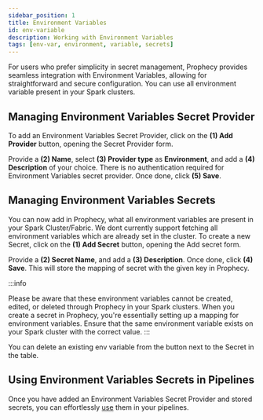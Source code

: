 ```yaml
---
sidebar_position: 1
title: Environment Variables
id: env-variable
description: Working with Environment Variables
tags: [env-var, environment, variable, secrets]
---
```


For users who prefer simplicity in secret management, Prophecy provides seamless integration with Environment Variables, allowing for straightforward and secure configuration.
You can use all environment variable present in your Spark clusters.

## Managing Environment Variables Secret Provider

To add an Environment Variables Secret Provider, click on the **(1) Add Provider** button, opening the Secret Provider form.

Provide a **(2) Name**, select **(3) Provider type** as **Environment**, and add a **(4) Description** of your choice.
There is no authentication required for Environment Variables secret provider.
Once done, click **(5) Save**.

## Managing Environment Variables Secrets

You can now add in Prophecy, what all environment variables are present in your Spark Cluster/Fabric. We dont currently support fetching all environment variables which are already set in the cluster.
To create a new Secret, click on the **(1) Add Secret** button, opening the Add secret form.

Provide a **(2) Secret Name**, and add a **(3) Description**. Once done, click **(4) Save**. This will store the mapping of secret with the given key in Prophecy.

:::info

Please be aware that these environment variables cannot be created, edited, or deleted through Prophecy in your Spark clusters. When you create a secret in Prophecy, you're essentially setting up a mapping for environment variables. Ensure that the same environment variable exists on your Spark cluster with the correct value.
:::

You can delete an existing env variable from the button next to the Secret in the table.

## Using Environment Variables Secrets in Pipelines

Once you have added an Environment Variables Secret Provider and stored secrets, you can effortlessly [use](./using-secrets.md) them in your pipelines.
